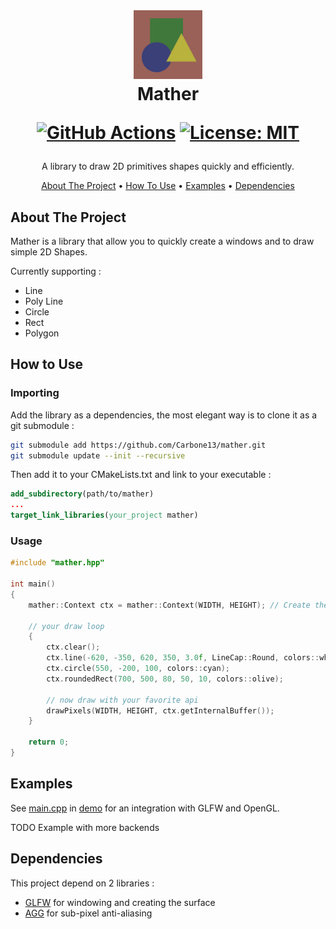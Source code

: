 <br/>
<h1>
<p align="center">
    <img src="icon.jpg" alt="Logo" width="110" height="110">
    <br>Mather
<div align="center">

[![GitHub Actions](https://github.com/carbone13/mather/actions/workflows/cmake.yml/badge.svg)](https://github.com/carbone13/mather/actions)
[![License: MIT](https://img.shields.io/badge/License-MIT-yellow.svg)](https://opensource.org/licenses/MIT)

</div>

</h1>
  <p align="center">
    A library to draw 2D primitives shapes quickly and efficiently.
    <br/>
    </p>
</p>
<p align="center">
  <a href="#about-the-project">About The Project</a> •
  <a href="#how-to-use">How To Use</a> •
  <a href="#examples">Examples</a> • 
  <a href="#dependencies">Dependencies</a> 
</p>  

## About The Project

Mather is a library that allow you to quickly create a windows and to draw simple 2D Shapes.

Currently supporting :

- Line
- Poly Line
- Circle
- Rect
- Polygon

## How to Use

### Importing

Add the library as a dependencies, the most elegant way is to clone it as a git submodule :

```sh
git submodule add https://github.com/Carbone13/mather.git
git submodule update --init --recursive
```

Then add it to your CMakeLists.txt and link to your executable :

```cmake
add_subdirectory(path/to/mather)
...
target_link_libraries(your_project mather)
```

### Usage

```cpp
#include "mather.hpp"

int main()
{
    mather::Context ctx = mather::Context(WIDTH, HEIGHT); // Create the context
    
    // your draw loop
    {
        ctx.clear();
        ctx.line(-620, -350, 620, 350, 3.0f, LineCap::Round, colors::white);
        ctx.circle(550, -200, 100, colors::cyan);
        ctx.roundedRect(700, 500, 80, 50, 10, colors::olive);
        
        // now draw with your favorite api
        drawPixels(WIDTH, HEIGHT, ctx.getInternalBuffer()); 	
    }
	
    return 0;
}
```

## Examples

See [main.cpp](demo/main.cpp) in [demo](demo/) for an integration with GLFW and OpenGL.

TODO Example with more backends

## Dependencies

This project depend on 2 libraries :

- [GLFW](https://github.com/glfw/glfw) for windowing and creating the surface
- [AGG](https://github.com/Carbone13/agg) for sub-pixel anti-aliasing
